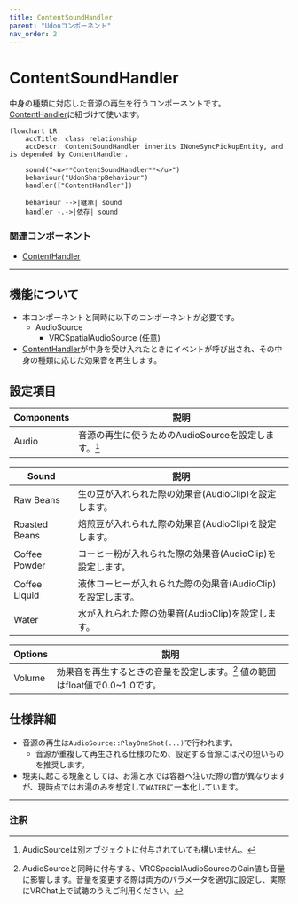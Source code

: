```yaml
---
title: ContentSoundHandler
parent: "Udonコンポーネント"
nav_order: 2
---
```


# ContentSoundHandler

中身の種類に対応した音源の再生を行うコンポーネントです。  
[ContentHandler]に紐づけて使います。

```mermaid
flowchart LR
    accTitle: class relationship
    accDescr: ContentSoundHandler inherits INoneSyncPickupEntity, and is depended by ContentHandler.

    sound("<u>**ContentSoundHandler**</u>")
    behaviour("UdonSharpBehaviour")
    handler(["ContentHandler"])

    behaviour -->|継承| sound
    handler -.->|依存| sound
```

### 関連コンポーネント

- [ContentHandler]

---

## 機能について

- 本コンポーネントと同時に以下のコンポーネントが必要です。
  - AudioSource
    - VRCSpatialAudioSource (任意)
- [ContentHandler]が中身を受け入れたときにイベントが呼び出され、その中身の種類に応じた効果音を再生します。


## 設定項目

| Components | 説明 |
| ---- | ---- |
| Audio | 音源の再生に使うためのAudioSourceを設定します。[^1] |

| Sound | 説明 |
| ---- | ---- |
| Raw Beans | 生の豆が入れられた際の効果音(AudioClip)を設定します。 |
| Roasted Beans | 焙煎豆が入れられた際の効果音(AudioClip)を設定します。 |
| Coffee Powder | コーヒー粉が入れられた際の効果音(AudioClip)を設定します。 |
| Coffee Liquid | 液体コーヒーが入れられた際の効果音(AudioClip)を設定します。 |
| Water | 水が入れられた際の効果音(AudioClip)を設定します。 |

| Options | 説明 |
| ---- | ---- |
| Volume | 効果音を再生するときの音量を設定します。[^2] 値の範囲はfloat値で0.0~1.0です。 |


## 仕様詳細

- 音源の再生は`AudioSource::PlayOneShot(...)`で行われます。
  - 音源が重複して再生される仕様のため、設定する音源には尺の短いものを推奨します。
- 現実に起こる現象としては、お湯と水では容器へ注いだ際の音が異なりますが、現時点ではお湯のみを想定して`WATER`に一本化しています。

---

### 注釈

[^1]: AudioSourceは別オブジェクトに付与されていても構いません。
[^2]: AudioSourceと同時に付与する、VRCSpacialAudioSourceのGain値も音量に影響します。音量を変更する際は両方のパラメータを適切に設定し、実際にVRChat上で試聴のうえご利用ください。



[ContentHandler]: /docs/udon/ContentHandler

